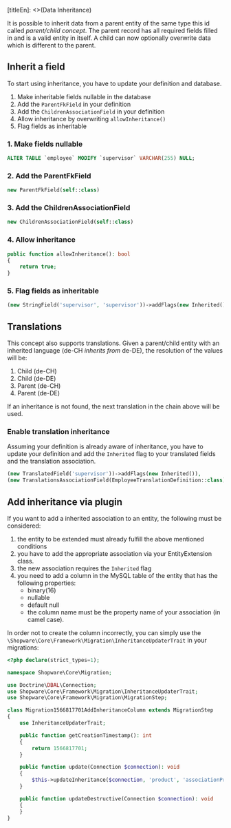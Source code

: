 [titleEn]: <>(Data Inheritance)

It is possible to inherit data from a parent entity of the same type this id called *parent/child concept*. The parent record has all required fields filled in and is a valid entity in itself. A child can now optionally overwrite data which is different to the parent.

## Inherit a field

To start using inheritance, you have to update your definition and database.

1. Make inheritable fields nullable in the database
2. Add the `ParentFkField` in your definition
3. Add the `ChildrenAssociationField` in your definition
4. Allow inheritance by overwriting `allowInheritance()`
5. Flag fields as inheritable

### 1. Make fields nullable

```sql
ALTER TABLE `employee` MODIFY `supervisor` VARCHAR(255) NULL;
```

### 2. Add the ParentFkField

```php
new ParentFkField(self::class)
```

### 3. Add the ChildrenAssociationField

```php
new ChildrenAssociationField(self::class)
```

### 4. Allow inheritance

```php
public function allowInheritance(): bool
{
    return true;
}
```

### 5. Flag fields as inheritable

```php
(new StringField('supervisor', 'supervisor'))->addFlags(new Inherited())
```

## Translations

This concept also supports translations. Given a parent/child entity with an
inherited language (de-CH *inherits from* de-DE), the resolution of the 
values will be:

1. Child (de-CH)
2. Child (de-DE)
3. Parent (de-CH)
4. Parent (de-DE)

If an inheritance is not found, the next translation in the chain above will
be used.

### Enable translation inheritance

Assuming your definition is already aware of inheritance, you have to update
your definition and add the `Inherited` flag to your translated fields and
the translation association.

```php
(new TranslatedField('supervisor'))->addFlags(new Inherited()),
(new TranslationsAssociationField(EmployeeTranslationDefinition::class))->addFlags(new Inherited()),
```

## Add inheritance via plugin
If you want to add a inherited association to an entity, the following must be considered:
1. the entity to be extended must already fulfill the above mentioned conditions
2. you have to add the appropriate association via your EntityExtension class.
3. the new association requires the `Inherited` flag
4. you need to add a column in the MySQL table of the entity that has the following properties:
    * binary(16) 
    * nullable
    * default null
    * the column name must be the property name of your association (in camel case).

In order not to create the column incorrectly, you can simply use the `\Shopware\Core\Framework\Migration\InheritanceUpdaterTrait` in your migrations:

```php
<?php declare(strict_types=1);

namespace Shopware\Core\Migration;

use Doctrine\DBAL\Connection;
use Shopware\Core\Framework\Migration\InheritanceUpdaterTrait;
use Shopware\Core\Framework\Migration\MigrationStep;

class Migration1566817701AddInheritanceColumn extends MigrationStep
{
    use InheritanceUpdaterTrait;

    public function getCreationTimestamp(): int
    {
        return 1566817701;
    }

    public function update(Connection $connection): void
    {
        $this->updateInheritance($connection, 'product', 'associationPropertyName');
    }

    public function updateDestructive(Connection $connection): void
    {
    }
}
```
